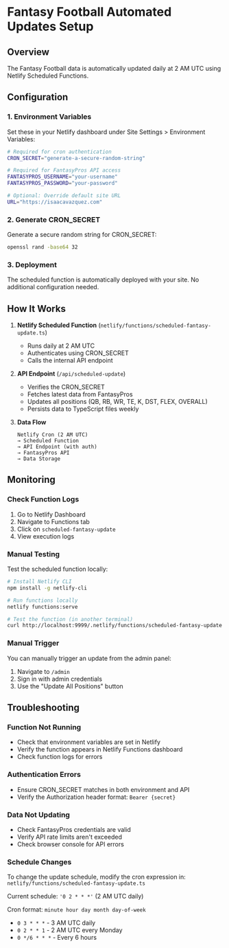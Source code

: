 # Fantasy Football Automated Updates Setup

## Overview
The Fantasy Football data is automatically updated daily at 2 AM UTC using Netlify Scheduled Functions.

## Configuration

### 1. Environment Variables
Set these in your Netlify dashboard under Site Settings > Environment Variables:

```bash
# Required for cron authentication
CRON_SECRET="generate-a-secure-random-string"

# Required for FantasyPros API access
FANTASYPROS_USERNAME="your-username"
FANTASYPROS_PASSWORD="your-password"

# Optional: Override default site URL
URL="https://isaacavazquez.com"
```

### 2. Generate CRON_SECRET
Generate a secure random string for CRON_SECRET:

```bash
openssl rand -base64 32
```

### 3. Deployment
The scheduled function is automatically deployed with your site. No additional configuration needed.

## How It Works

1. **Netlify Scheduled Function** (`netlify/functions/scheduled-fantasy-update.ts`)
   - Runs daily at 2 AM UTC
   - Authenticates using CRON_SECRET
   - Calls the internal API endpoint

2. **API Endpoint** (`/api/scheduled-update`)
   - Verifies the CRON_SECRET
   - Fetches latest data from FantasyPros
   - Updates all positions (QB, RB, WR, TE, K, DST, FLEX, OVERALL)
   - Persists data to TypeScript files weekly

3. **Data Flow**
   ```
   Netlify Cron (2 AM UTC) 
   → Scheduled Function 
   → API Endpoint (with auth)
   → FantasyPros API
   → Data Storage
   ```

## Monitoring

### Check Function Logs
1. Go to Netlify Dashboard
2. Navigate to Functions tab
3. Click on `scheduled-fantasy-update`
4. View execution logs

### Manual Testing
Test the scheduled function locally:

```bash
# Install Netlify CLI
npm install -g netlify-cli

# Run functions locally
netlify functions:serve

# Test the function (in another terminal)
curl http://localhost:9999/.netlify/functions/scheduled-fantasy-update
```

### Manual Trigger
You can manually trigger an update from the admin panel:
1. Navigate to `/admin`
2. Sign in with admin credentials
3. Use the "Update All Positions" button

## Troubleshooting

### Function Not Running
- Check that environment variables are set in Netlify
- Verify the function appears in Netlify Functions dashboard
- Check function logs for errors

### Authentication Errors
- Ensure CRON_SECRET matches in both environment and API
- Verify the Authorization header format: `Bearer {secret}`

### Data Not Updating
- Check FantasyPros credentials are valid
- Verify API rate limits aren't exceeded
- Check browser console for API errors

### Schedule Changes
To change the update schedule, modify the cron expression in:
`netlify/functions/scheduled-fantasy-update.ts`

Current schedule: `'0 2 * * *'` (2 AM UTC daily)

Cron format: `minute hour day month day-of-week`
- `0 3 * * *` - 3 AM UTC daily
- `0 2 * * 1` - 2 AM UTC every Monday
- `0 */6 * * *` - Every 6 hours